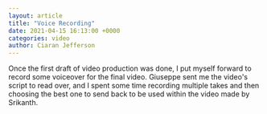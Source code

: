 ```yaml
---
layout: article
title: "Voice Recording"
date: 2021-04-15 16:13:00 +0000
categories: video
author: Ciaran Jefferson
---
```


Once the first draft of video production was done, I put myself forward to record some voiceover for the final video. Giuseppe sent me the video's script to read over, and I spent some time recording multiple takes and then choosing the best one to send back to be used within the video made by Srikanth.
